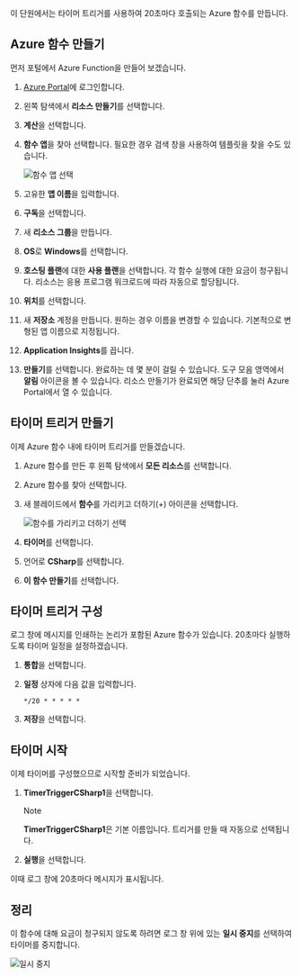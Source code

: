 이 단원에서는 타이머 트리거를 사용하여 20초마다 호출되는 Azure 함수를 만듭니다.

## <a name="create-an-azure-function"></a>Azure 함수 만들기

먼저 포털에서 Azure Function을 만들어 보겠습니다.

1. [Azure Portal](https://portal.azure.com?azure-portal=true)에 로그인합니다.

1. 왼쪽 탐색에서 **리소스 만들기**를 선택합니다.

1. **계산**을 선택합니다.

1. **함수 앱**을 찾아 선택합니다. 필요한 경우 검색 창을 사용하여 템플릿을 찾을 수도 있습니다.

    ![함수 앱 선택](../media-drafts/4-click-function-app.png)

1. 고유한 **앱 이름**을 입력합니다.

1. **구독**을 선택합니다.

1. 새 **리소스 그룹**을 만듭니다.

1. **OS**로 **Windows**를 선택합니다.

1. **호스팅 플랜**에 대한 **사용 플랜**을 선택합니다. 각 함수 실행에 대한 요금이 청구됩니다. 리소스는 응용 프로그램 워크로드에 따라 자동으로 할당됩니다.

1. **위치**를 선택합니다.

1. 새 **저장소** 계정을 만듭니다. 원하는 경우 이름을 변경할 수 있습니다. 기본적으로 변형된 앱 이름으로 지정됩니다.

1. **Application Insights**를 끕니다.

1. **만들기**를 선택합니다. 완료하는 데 몇 분이 걸릴 수 있습니다. 도구 모음 영역에서 **알림** 아이콘을 볼 수 있습니다. 리소스 만들기가 완료되면 해당 단추를 눌러 Azure Portal에서 열 수 있습니다.

## <a name="create-a-timer-trigger"></a>타이머 트리거 만들기

이제 Azure 함수 내에 타이머 트리거를 만들겠습니다.

1. Azure 함수를 만든 후 왼쪽 탐색에서 **모든 리소스**를 선택합니다.

1. Azure 함수를 찾아 선택합니다.

1. 새 블레이드에서 **함수**를 가리키고 더하기(+) 아이콘을 선택합니다.

    ![함수를 가리키고 더하기 선택](../media-drafts/4-hover-function.png)

1. **타이머**를 선택합니다.

1. 언어로 **CSharp**를 선택합니다.

1. **이 함수 만들기**를 선택합니다.

## <a name="configure-the-timer-trigger"></a>타이머 트리거 구성

로그 창에 메시지를 인쇄하는 논리가 포함된 Azure 함수가 있습니다. 20초마다 실행하도록 타이머 일정을 설정하겠습니다.

1. **통합**을 선택합니다.

1. **일정** 상자에 다음 값을 입력합니다.

    ```
    */20 * * * * *
    ```

1. **저장**을 선택합니다.

## <a name="start-the-timer"></a>타이머 시작

이제 타이머를 구성했으므로 시작할 준비가 되었습니다.

1. **TimerTriggerCSharp1**을 선택합니다. 

    > [!NOTE]
    > **TimerTriggerCSharp1**은 기본 이름입니다. 트리거를 만들 때 자동으로 선택됩니다.

1. **실행**을 선택합니다. 

이때 로그 창에 20초마다 메시지가 표시됩니다.

## <a name="clean-up"></a>정리

이 함수에 대해 요금이 청구되지 않도록 하려면 로그 창 위에 있는 **일시 중지**를 선택하여 타이머를 중지합니다.

![일시 중지](../media-drafts/4-pause-timer.png)
